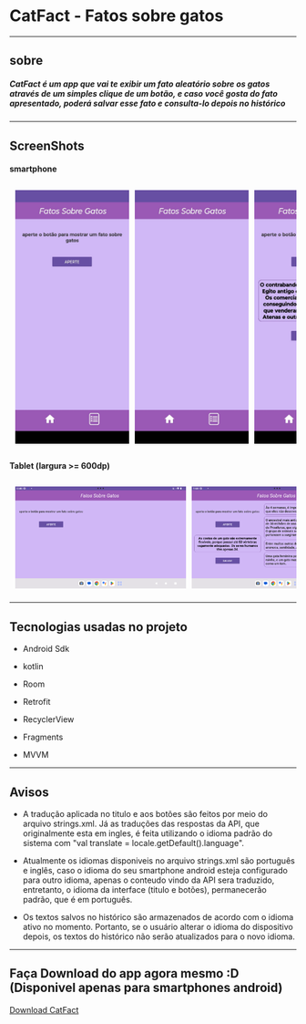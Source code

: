 # CatFact - Fatos sobre gatos

---

## sobre

##### CatFact é um app que vai te exibir um fato aleatório sobre os gatos através de um simples clique de um botão, e caso você gosta do fato apresentado, poderá salvar esse fato e consulta-lo depois no histórico

---

## ScreenShots

#### smartphone

<div style="display: flex; overflow-x: auto; gap: 10px; padding: 10px;">
  <img src="ImageLayout/image1.jpeg" alt="Imagem 1" width="200">
  <img src="ImageLayout/image2.jpeg" alt="Imagem 2" width="200">
  <img src="ImageLayout/image3.jpeg" alt="Imagem 3" width="200">
  <img src="ImageLayout/image4.jpeg" alt="Imagem 4" width="200">
  <img src="ImageLayout/image5.jpeg" alt="Imagem 5" width="200">
</div>

#### Tablet (largura >= 600dp)

<div style="display: flex; overflow-x: auto; gap: 10px; padding: 10px;">
  <img src="ImageLayout/imageTablet1.png" alt="Imagem 1" width="300">
  <img src="ImageLayout/imageTablet2.png" alt="Imagem 2" width="300">
  <img src="ImageLayout/imageTablet3.png" alt="Imagem 3" width="300">
</div>

---

## Tecnologias usadas no projeto

- Android Sdk 

- kotlin 

- Room 

- Retrofit

- RecyclerView 

- Fragments

- MVVM

---

## Avisos

- A tradução aplicada no titulo e aos botões são feitos por meio do arquivo strings.xml.  Já as traduções das respostas da API, que originalmente esta em ingles, é feita utilizando o idioma padrão do sistema com "val translate = locale.getDefault().language".

- Atualmente os idiomas disponiveis no arquivo strings.xml são português e inglês, caso o idioma do seu smartphone android esteja configurado para outro idioma, apenas o conteudo vindo da API sera traduzido, entretanto, o idioma da interface (titulo e botões), permanecerão padrão, que é em português.

- Os textos salvos no histórico são armazenados de acordo com o idioma ativo no momento.  Portanto, se o usuário alterar o idioma do dispositivo depois, os textos do histórico não serão atualizados para o novo idioma.

---

## Faça Download do app agora mesmo :D (Disponivel apenas para smartphones android)

[Download CatFact](https://github.com/Darkkinho/CatFact/releases/download/v1.0/CatFact.apk)
